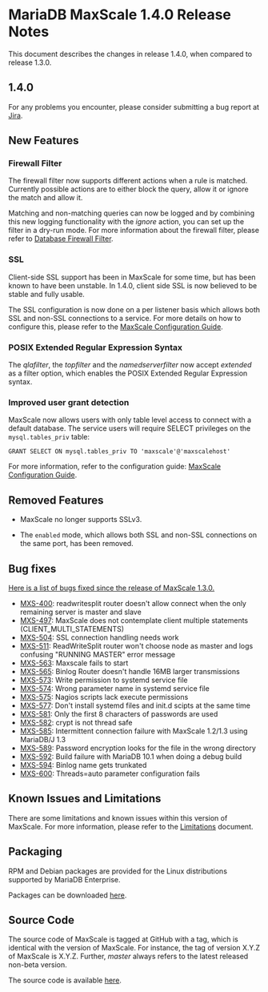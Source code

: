 
# MariaDB MaxScale 1.4.0 Release Notes

This document describes the changes in release 1.4.0, when compared to
release 1.3.0.

## 1.4.0

For any problems you encounter, please consider submitting a bug
report at [Jira](https://jira.mariadb.org).

## New Features

### Firewall Filter

The firewall filter now supports different actions when a rule is matched.
Currently possible actions are to either block the query, allow it or
ignore the match and allow it.

Matching and non-matching queries can now be logged and by combining this new
logging functionality with the _ignore_ action, you can set up the filter in
a dry-run mode. For more information about the firewall filter, please refer to
[Database Firewall Filter](../Filters/Database-Firewall-Filter.md).

### SSL

Client-side SSL support has been in MaxScale for some time, but has
been known to have been unstable. In 1.4.0, client side SSL is now
believed to be stable and fully usable.

The SSL configuration is now done on a per listener basis which
allows both SSL and non-SSL connections to a service. For more details
on how to configure this, please refer to the
[MaxScale Configuration Guide](../Getting-Started/Configuration-Guide.md#listener-and-ssl).

### POSIX Extended Regular Expression Syntax

The _qlafilter_, the _topfilter_ and the _namedserverfilter_ now
accept _extended_ as a filter option, which enables the POSIX Extended
Regular Expression syntax.


### Improved user grant detection

MaxScale now allows users with only table level access to connect with
a default database. The service users will require SELECT privileges on
the `mysql.tables_priv` table:

```
GRANT SELECT ON mysql.tables_priv TO 'maxscale'@'maxscalehost'
```
For more information, refer to the configuration guide:
[MaxScale Configuration Guide](../Getting-Started/Configuration-Guide.md#service).

## Removed Features

* MaxScale no longer supports SSLv3.

* The `enabled` mode, which allows both SSL and non-SSL connections on the same port, has been removed.

## Bug fixes

[Here is a list of bugs fixed since the release of MaxScale 1.3.0.](https://jira.mariadb.org/browse/MXS-600?jql=project%20%3D%20MXS%20AND%20issuetype%20%3D%20Bug%20AND%20resolution%20in%20(Fixed%2C%20Done)%20AND%20fixVersion%20%3D%201.4.0)

 * [MXS-400](https://jira.mariadb.org/browse/MXS-400): readwritesplit router doesn't allow connect when the only remaining server is master and slave
 * [MXS-497](https://jira.mariadb.org/browse/MXS-497): MaxScale does not contemplate client multiple statements (CLIENT_MULTI_STATEMENTS)
 * [MXS-504](https://jira.mariadb.org/browse/MXS-504): SSL connection handling needs work
 * [MXS-511](https://jira.mariadb.org/browse/MXS-511): ReadWriteSplit router won't choose node as master and logs confusing "RUNNING MASTER" error message
 * [MXS-563](https://jira.mariadb.org/browse/MXS-563): Maxscale fails to start
 * [MXS-565](https://jira.mariadb.org/browse/MXS-565): Binlog Router doesn't handle 16MB larger transmissions
 * [MXS-573](https://jira.mariadb.org/browse/MXS-573): Write permission to systemd service file
 * [MXS-574](https://jira.mariadb.org/browse/MXS-574): Wrong parameter name in systemd service file
 * [MXS-575](https://jira.mariadb.org/browse/MXS-575): Nagios scripts lack execute permissions
 * [MXS-577](https://jira.mariadb.org/browse/MXS-577): Don't install systemd files and init.d scipts at the same time
 * [MXS-581](https://jira.mariadb.org/browse/MXS-581): Only the first 8 characters of passwords are used
 * [MXS-582](https://jira.mariadb.org/browse/MXS-582): crypt is not thread safe
 * [MXS-585](https://jira.mariadb.org/browse/MXS-585): Intermittent connection failure with MaxScale 1.2/1.3 using MariaDB/J 1.3
 * [MXS-589](https://jira.mariadb.org/browse/MXS-589): Password encryption looks for the file in the wrong directory
 * [MXS-592](https://jira.mariadb.org/browse/MXS-592): Build failure with MariaDB 10.1 when doing a debug build
 * [MXS-594](https://jira.mariadb.org/browse/MXS-594): Binlog name gets trunkated
 * [MXS-600](https://jira.mariadb.org/browse/MXS-600): Threads=auto parameter configuration fails

## Known Issues and Limitations

There are some limitations and known issues within this version of MaxScale.
For more information, please refer to the [Limitations](../About/Limitations.md) document.

## Packaging

RPM and Debian packages are provided for the Linux distributions supported
by MariaDB Enterprise.

Packages can be downloaded [here](https://mariadb.com/resources/downloads).

## Source Code

The source code of MaxScale is tagged at GitHub with a tag, which is identical
with the version of MaxScale. For instance, the tag of version X.Y.Z of MaxScale
is X.Y.Z. Further, *master* always refers to the latest released non-beta version.

The source code is available [here](https://github.com/mariadb-corporation/MaxScale).

